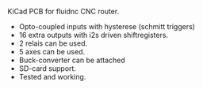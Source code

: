 KiCad PCB for fluidnc CNC router.
- Opto-coupled inputs with hysterese (schmitt triggers)
- 16 extra outputs with i2s driven shiftregisters.
- 2 relais can be used.
- 5 axes can be used.
- Buck-converter can be attached
- SD-card support.
- Tested and working.

